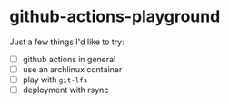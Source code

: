 # github-actions-playground

Just a few things I'd like to try:

- [ ] github actions in general
- [ ] use an archlinux container
- [ ] play with `git-lfs`
- [ ] deployment with rsync
